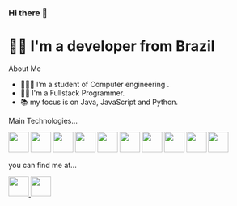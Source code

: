 ### Hi there 👋
# 👨‍💻  I'm a developer from Brazil

About Me

- 👨🏻‍🎓 I’m a student of Computer engineering .
- 👨‍💻 I'm a Fullstack Programmer.
- 📚 my focus is on Java, JavaScript and Python.

Main Technologies...

<div style="display: inline-block">
  <img width="40px" src="https://cdn.jsdelivr.net/gh/devicons/devicon@latest/icons/git/git-original.svg" />
  <img width="40px" src="https://cdn.jsdelivr.net/gh/devicons/devicon@latest/icons/java/java-original.svg" />
  <img width="40px" src="https://cdn.jsdelivr.net/gh/devicons/devicon@latest/icons/spring/spring-original.svg" />
  <img width="40px" src="https://cdn.jsdelivr.net/gh/devicons/devicon@latest/icons/javascript/javascript-original.svg" />
  <img width="40px" src="https://cdn.jsdelivr.net/gh/devicons/devicon@latest/icons/typescript/typescript-original.svg" />
  <img width="40px" src="https://cdn.jsdelivr.net/gh/devicons/devicon@latest/icons/angular/angular-original.svg"/>
  <img width="40px" src="https://cdn.jsdelivr.net/gh/devicons/devicon@latest/icons/bootstrap/bootstrap-original.svg" />
  <img width="40px" src="https://cdn.jsdelivr.net/gh/devicons/devicon@latest/icons/python/python-original.svg" />
  <img width="40px" src="https://cdn.jsdelivr.net/gh/devicons/devicon@latest/icons/pandas/pandas-original.svg" />
  <img width="40px" src="https://cdn.jsdelivr.net/gh/devicons/devicon@latest/icons/mysql/mysql-original.svg" />
</div>

you can find me at...

<div>
  <a href="mailto:pedrolopesph0@gmail.com" title="Entre em contato"> <img width="40px" src="https://cdn.jsdelivr.net/gh/devicons/devicon@latest/icons/google/google-original.svg" /> </a>
  <a href="https://www.linkedin.com/in/pedro-henrique-lopes-b97398234/"> <img width="40px" src="https://cdn.jsdelivr.net/gh/devicons/devicon@latest/icons/linkedin/linkedin-original.svg" /> </a>
</div>



          
